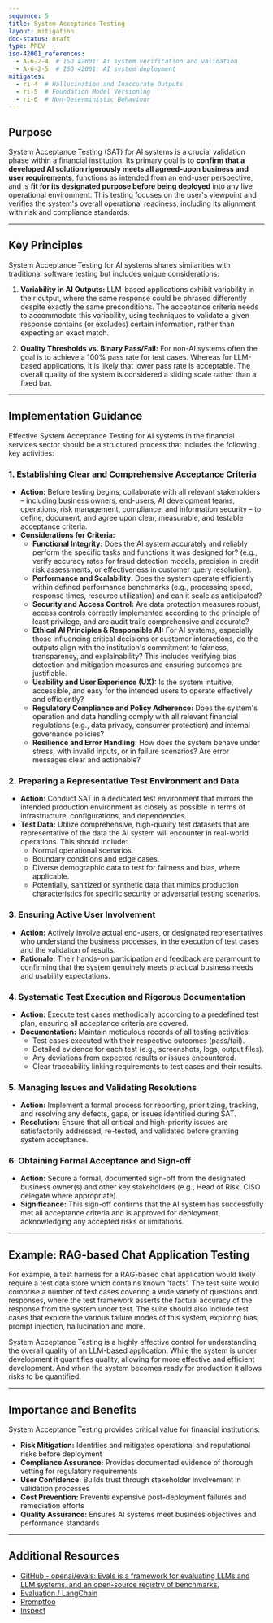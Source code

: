```yaml
---
sequence: 5
title: System Acceptance Testing
layout: mitigation
doc-status: Draft
type: PREV
iso-42001_references:
  - A-6-2-4  # ISO 42001: AI system verification and validation
  - A-6-2-5  # ISO 42001: AI system deployment
mitigates:
  - ri-4  # Hallucination and Inaccurate Outputs
  - ri-5  # Foundation Model Versioning
  - ri-6  # Non-Deterministic Behaviour
---
```


## Purpose

System Acceptance Testing (SAT) for AI systems is a crucial validation phase within a financial institution. Its primary goal is to **confirm that a developed AI solution rigorously meets all agreed-upon business and user requirements**, functions as intended from an end-user perspective, and is **fit for its designated purpose before being deployed** into any live operational environment. This testing focuses on the user's viewpoint and verifies the system's overall operational readiness, including its alignment with risk and compliance standards.

---

## Key Principles

System Acceptance Testing for AI systems shares similarities with traditional software testing but includes unique considerations:

1. **Variability in AI Outputs:** LLM-based applications exhibit variability in their output, where the same response could be phrased differently despite exactly the same preconditions. The acceptance criteria needs to accommodate this variability, using techniques to validate a given response contains (or excludes) certain information, rather than expecting an exact match.

2. **Quality Thresholds vs. Binary Pass/Fail:** For non-AI systems often the goal is to achieve a 100% pass rate for test cases. Whereas for LLM-based applications, it is likely that lower pass rate is acceptable. The overall quality of the system is considered a sliding scale rather than a fixed bar.

---

## Implementation Guidance

Effective System Acceptance Testing for AI systems in the financial services sector should be a structured process that includes the following key activities:

### 1. Establishing Clear and Comprehensive Acceptance Criteria
* **Action:** Before testing begins, collaborate with all relevant stakeholders – including business owners, end-users, AI development teams, operations, risk management, compliance, and information security – to define, document, and agree upon clear, measurable, and testable acceptance criteria.
* **Considerations for Criteria:**
    * **Functional Integrity:** Does the AI system accurately and reliably perform the specific tasks and functions it was designed for? (e.g., verify accuracy rates for fraud detection models, precision in credit risk assessments, or effectiveness in customer query resolution).
    * **Performance and Scalability:** Does the system operate efficiently within defined performance benchmarks (e.g., processing speed, response times, resource utilization) and can it scale as anticipated?
    * **Security and Access Control:** Are data protection measures robust, access controls correctly implemented according to the principle of least privilege, and are audit trails comprehensive and accurate?
    * **Ethical AI Principles & Responsible AI:** For AI systems, especially those influencing critical decisions or customer interactions, do the outputs align with the institution's commitment to fairness, transparency, and explainability? This includes verifying bias detection and mitigation measures and ensuring outcomes are justifiable.
    * **Usability and User Experience (UX):** Is the system intuitive, accessible, and easy for the intended users to operate effectively and efficiently?
    * **Regulatory Compliance and Policy Adherence:** Does the system's operation and data handling comply with all relevant financial regulations (e.g., data privacy, consumer protection) and internal governance policies?
    * **Resilience and Error Handling:** How does the system behave under stress, with invalid inputs, or in failure scenarios? Are error messages clear and actionable?

### 2. Preparing a Representative Test Environment and Data
* **Action:** Conduct SAT in a dedicated test environment that mirrors the intended production environment as closely as possible in terms of infrastructure, configurations, and dependencies.
* **Test Data:** Utilize comprehensive, high-quality test datasets that are representative of the data the AI system will encounter in real-world operations. This should include:
    * Normal operational scenarios.
    * Boundary conditions and edge cases.
    * Diverse demographic data to test for fairness and bias, where applicable.
    * Potentially, sanitized or synthetic data that mimics production characteristics for specific security or adversarial testing scenarios.

### 3. Ensuring Active User Involvement
* **Action:** Actively involve actual end-users, or designated representatives who understand the business processes, in the execution of test cases and the validation of results.
* **Rationale:** Their hands-on participation and feedback are paramount to confirming that the system genuinely meets practical business needs and usability expectations.

### 4. Systematic Test Execution and Rigorous Documentation
* **Action:** Execute test cases methodically according to a predefined test plan, ensuring all acceptance criteria are covered.
* **Documentation:** Maintain meticulous records of all testing activities:
    * Test cases executed with their respective outcomes (pass/fail).
    * Detailed evidence for each test (e.g., screenshots, logs, output files).
    * Any deviations from expected results or issues encountered.
    * Clear traceability linking requirements to test cases and their results.

### 5. Managing Issues and Validating Resolutions
* **Action:** Implement a formal process for reporting, prioritizing, tracking, and resolving any defects, gaps, or issues identified during SAT.
* **Resolution:** Ensure that all critical and high-priority issues are satisfactorily addressed, re-tested, and validated before granting system acceptance.

### 6. Obtaining Formal Acceptance and Sign-off
* **Action:** Secure a formal, documented sign-off from the designated business owner(s) and other key stakeholders (e.g., Head of Risk, CISO delegate where appropriate).
* **Significance:** This sign-off confirms that the AI system has successfully met all acceptance criteria and is approved for deployment, acknowledging any accepted risks or limitations.

---
## Example: RAG-based Chat Application Testing

For example, a test harness for a RAG-based chat application would likely require a test data store which contains known 'facts'. The test suite would comprise a number of test cases covering a wide variety of questions and responses, where the test framework asserts the factual accuracy of the response from the system under test. The suite should also include test cases that explore the various failure modes of this system, exploring bias, prompt injection, hallucination and more.

System Acceptance Testing is a highly effective control for understanding the overall quality of an LLM-based application. While the system is under development it quantifies quality, allowing for more effective and efficient development. And when the system becomes ready for production it allows risks to be quantified.

---

## Importance and Benefits

System Acceptance Testing provides critical value for financial institutions:

* **Risk Mitigation:** Identifies and mitigates operational and reputational risks before deployment
* **Compliance Assurance:** Provides documented evidence of thorough vetting for regulatory requirements
* **User Confidence:** Builds trust through stakeholder involvement in validation processes
* **Cost Prevention:** Prevents expensive post-deployment failures and remediation efforts
* **Quality Assurance:** Ensures AI systems meet business objectives and performance standards

---

## Additional Resources

* [GitHub - openai/evals: Evals is a framework for evaluating LLMs and LLM systems, and an open-source registry of benchmarks.](https://github.com/openai/evals)
* [Evaluation / LangChain](https://python.langchain.com/v0.1/docs/guides/productionization/evaluation/)
* [Promptfoo](https://www.promptfoo.dev/)
* [Inspect](https://inspect.ai-safety-institute.org.uk/)
